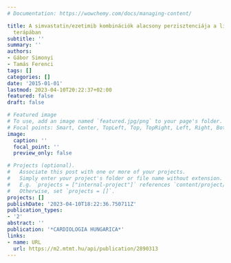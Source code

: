 ```yaml
---
# Documentation: https://wowchemy.com/docs/managing-content/

title: A simvastatin/ezetimib kombinációk alacsony perzisztenciája a lipidcsökkentő
  terápában
subtitle: ''
summary: ''
authors:
- Gábor Simonyi
- Tamás Ferenci
tags: []
categories: []
date: '2015-01-01'
lastmod: 2023-04-10T20:22:37+02:00
featured: false
draft: false

# Featured image
# To use, add an image named `featured.jpg/png` to your page's folder.
# Focal points: Smart, Center, TopLeft, Top, TopRight, Left, Right, BottomLeft, Bottom, BottomRight.
image:
  caption: ''
  focal_point: ''
  preview_only: false

# Projects (optional).
#   Associate this post with one or more of your projects.
#   Simply enter your project's folder or file name without extension.
#   E.g. `projects = ["internal-project"]` references `content/project/deep-learning/index.md`.
#   Otherwise, set `projects = []`.
projects: []
publishDate: '2023-04-10T18:22:36.750711Z'
publication_types:
- '2'
abstract: ''
publication: '*CARDIOLOGIA HUNGARICA*'
links:
- name: URL
  url: https://m2.mtmt.hu/api/publication/2890313
---
```

